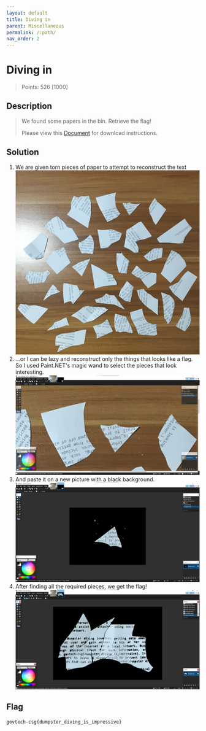 ```yaml
---
layout: default
title: Diving in
parent: Miscellaneous
permalink: /:path/
nav_order: 2
---
```

# Diving in

> Points: 526 [1000]

## Description

> We found some papers in the bin. Retrieve the flag!
> 
> Please view this [Document](https://docs.google.com/document/d/1GrQ6znlN2Z0tu_uAPAs1qrn6by24I51mq8RIIHmFGDU/edit?usp=sharing)  for download instructions.
> 

## Solution
1. We are given torn pieces of paper to attempt to reconstruct the text
![Given picture](misc-challenge-6.JPG)
2. ...or I can be lazy and reconstruct only the things that looks like a flag. So I used Paint.NET's magic wand to select the pieces that look interesting.
![Given picture](paintnet1.png)
3. And paste it on a new picture with a black background.
![Nice](paintnet2.png)
4. After finding all the required pieces, we get the flag!
![Final](final.png)

## Flag
`govtech-csg{dumpster_diving_is_impressive}`